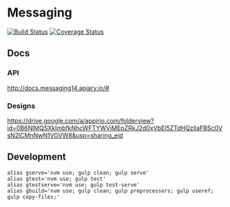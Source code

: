 # Messaging
[![Build Status](https://travis-ci.org/appirio-tech/ng-messaging.svg?branch=master)](https://travis-ci.org/appirio-tech/ng-messaging)
[![Coverage Status](https://coveralls.io/repos/appirio-tech/messaging/badge.svg?branch=master&t=qP5jFO)](https://coveralls.io/r/appirio-tech/messaging?branch=master)

## Docs
### API
http://docs.messaging14.apiary.io/#

### Designs
https://drive.google.com/a/appirio.com/folderview?id=0B6NlMQSXkImbfkNhcWFTYWViMEpZRkJ2d0xVbEI5ZTdHQzlIaFBSc0VsN2lCMnNwN1VGVW8&usp=sharing_eid

## Development
```
alias gserve='nvm use; gulp clean; gulp serve'
alias gtest='nvm use; gulp test'
alias gtestserve='nvm use; gulp test-serve'
alias gbuild='nvm use; gulp clean; gulp preprocessors; gulp useref; gulp copy-files;'
```